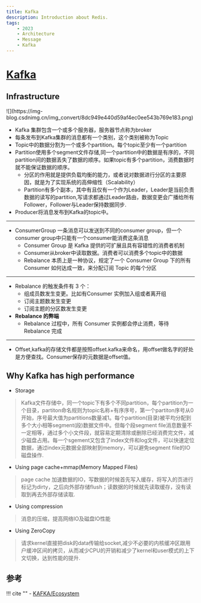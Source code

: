 ```yaml
---
title: Kafka
description: Introduction about Redis.
tags:
    - 2023
    - Architecture
    - Message
    - Kafka
---
```



# [Kafka](https://kafka.apache.org/documentation/#gettingStarted)



## Infrastructure

<div class="row" markdown>
<div class="col" markdown>
![](https://img-blog.csdnimg.cn/img_convert/8dc949e440d59af4ec0ee543b769e183.png)
</div>
<div class="col" markdown>

- Kafka 集群包含一个或多个服务器，服务器节点称为broker
- 每条发布到Kafka集群的消息都有一个类别，这个类别被称为Topic
- Topic中的数据分割为一个或多个partition。每个topic至少有一个partition
- Partition使用多个segment文件存储,同一个partition中的数据是有序的，不同partition间的数据丢失了数据的顺序。如果topic有多个partition，消费数据时就不能保证数据的顺序。
    - 分区的作用就是提供负载均衡的能力，或者说对数据进行分区的主要原因，就是为了实现系统的高伸缩性（Scalability）
    - Partition有多个副本，其中有且仅有一个作为Leader，Leader是当前负责数据的读写的partition,写请求都通过Leader路由，数据变更会广播给所有Follower，Follower与Leader保持数据同步.
- Producer将消息发布到Kafka的topic中。

</div>
</div>

---

- ConsumerGroup 一条消息可以发送到不同的consumer group，但一个consumer group中只能有一个consumer能消费这条消息
    - Consumer Group 是 Kafka 提供的可扩展且具有容错性的消费者机制
    - Consumer从broker中读取数据。消费者可以消费多个topic中的数据
    - Rebalance 本质上是一种协议，规定了一个 Consumer Group 下的所有 Consumer 如何达成一致，来分配订阅 Topic 的每个分区

---

- Rebalance 的触发条件有 3 个：
    - 组成员数发生变更。比如有Consumer 实例加入组或者离开组
    - 订阅主题数发生变更
    - 订阅主题的分区数发生变更
- __Rebalance 的弊端__
    - Rebalance 过程中，所有 Consumer 实例都会停止消费，等待 Rebalance 完成

---

- Offset,kafka的存储文件都是按照offset.kafka来命名，用offset做名字的好处是方便查找。Consumer保存的元数据是offset值。


## Why Kafka has high performance

- Storage  

> Kafka文件存储中，同一个topic下有多个不同partition，每个partition为一个目录，partiton命名规则为topic名称+有序序号，第一个partiton序号从0开始，序号最大值为partitions数量减1。每个partition(目录)被平均分配到多个大小相等segment(段)数据文件中。但每个段segment file消息数量不一定相等，通过多个小文件段，就容易定期清除或删除已经消费完文件，减少磁盘占用。每一个sgement又包含了index文件和log文件，可以快速定位数据，通过index元数据全部映射到memory，可以避免segment file的IO磁盘操作.

- Using page cache+mmap(Memory Mapped Files)  
  
> page cache 加速数据的IO，写数据的时候首先写入缓存，将写入的页进行标记为dirty，之后向外部存储flush；读数据的时候就先读取缓存，没有读取到再去外部存储读取.

- Using compression  
  
> 消息的压缩，提高网络IO及磁盘IO性能

- Using ZeroCopy  

> 请求kernel直接把disk的data传输给socket,减少不必要的内核缓冲区跟用户缓冲区间的拷贝，从而减少CPU的开销和减少了kernel和user模式的上下文切换，达到性能的提升.


## 参考
!!! cite ""
    - [KAFKA/Ecosystem](https://cwiki.apache.org/confluence/display/KAFKA/Ecosystem)